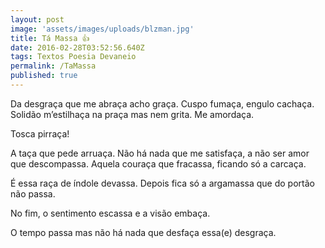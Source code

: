 ```yaml
---
layout: post
image: 'assets/images/uploads/blzman.jpg'
title: Tá Massa 👍
date: 2016-02-28T03:52:56.640Z
tags: Textos Poesia Devaneio
permalink: /TaMassa
published: true
---
```


Da desgraça que me abraça acho graça. Cuspo fumaça, engulo cachaça. Solidão m’estilhaça na praça mas nem grita. Me amordaça.


Tosca pirraça!


A taça que pede arruaça. Não há nada que me satisfaça, a não ser amor que descompassa. Aquela couraça que fracassa, ficando só a carcaça.


É essa raça de índole devassa. Depois fica só a argamassa que do portão não passa. 

No fim, o sentimento escassa e a visão embaça.

O tempo passa mas não há nada que desfaça essa(e) desgraça.